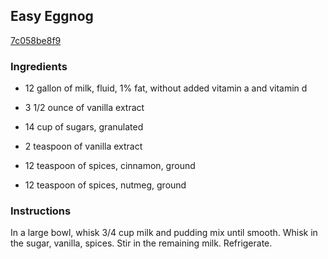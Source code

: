 ## Easy Eggnog

[7c058be8f9](http://www.food.com/recipe/easy-eggnog-400322)

### Ingredients

 - 12 gallon of milk, fluid, 1% fat, without added vitamin a and vitamin d

 - 3 1/2 ounce of vanilla extract

 - 14 cup of sugars, granulated

 - 2 teaspoon of vanilla extract

 - 12 teaspoon of spices, cinnamon, ground

 - 12 teaspoon of spices, nutmeg, ground

### Instructions

In a large bowl, whisk 3/4 cup milk and pudding mix until smooth. Whisk in the sugar, vanilla, spices. Stir in the remaining milk. Refrigerate.